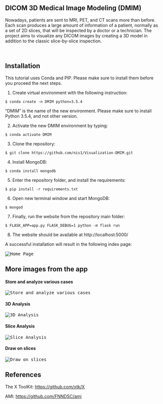 ## DICOM 3D Medical Image Modeling (DMIM)

Nowadays, patients are sent to MRI, PET, and CT scans more than before. Each scan produces a large amount of information of a patient, normally as a set of 2D slices, that will be inspected by a doctor or a technician. The project aims to visualize any DICOM images by creating a 3D model in addition to the classic slice-by-slice inspection.

&nbsp;
## Installation

This tutorial uses Conda and PIP. Please make sure to install them before you  proceed the next steps.

1. Create virtual environment with the following instruction:

```
$ conda create -n DMIM python=3.5.4
```
“DMIM” is the name of the new environment. Please make sure to install    	Python 3.5.4, and not other version.

2.  Activate the new DMIM environment by typing:
```
$ conda activate DMIM
```
3. Clone the repository: 
```
$ git clone https://github.com/nis1/Visualization-DMIM.git
```
4.  Install MongoDB:
```
$ conda install mongodb
```
5. Enter the repository folder, and install the requirements:
```
$ pip install -r requirements.txt
```
6. Open new terminal window and start MongoDB:
```
$ mongod
```
7. Finally, run the website from the repository main folder:
```
$ FLASK_APP=app.py FLASK_DEBUG=1 python -m flask run
```
8. The website should be available at http://localhost:5000/

A successful installation will result in the following index page: 

<kbd>![Home Page](https://github.com/nis1/Visualization-DMIM/blob/master/static/wiki/4.jpg)</kbd>
&nbsp;&nbsp;

## More images from the app

#### Store and analyze various cases
<kbd>![Store and analyze various cases](https://github.com/nis1/Visualization-DMIM/blob/master/static/wiki/5.jpg)</kbd>
&nbsp;

#### 3D Analysis
<kbd>![3D Analysis](https://github.com/nis1/Visualization-DMIM/blob/master/static/wiki/8.jpg)</kbd>
&nbsp;

#### Slice Analysis
<kbd>![Slice Analysis](https://github.com/nis1/Visualization-DMIM/blob/master/static/wiki/10.jpg)</kbd>
&nbsp;

#### Draw on slices
<kbd>![Draw on slices](https://github.com/nis1/Visualization-DMIM/blob/master/static/wiki/11.jpg)</kbd>
&nbsp;&nbsp;


## References

The X ToolKit:
https://github.com/xtk/X

AMI: 
https://github.com/FNNDSC/ami
